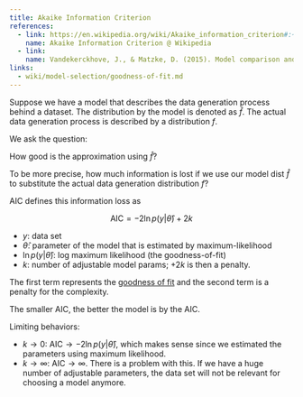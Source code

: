 ```yaml
---
title: Akaike Information Criterion
references:
  - link: https://en.wikipedia.org/wiki/Akaike_information_criterion#:~:text=The%20Akaike%20information%20criterion%20(AIC,response%20to%20a%20training%20sample.
    name: Akaike Information Criterion @ Wikipedia
  - link:
    name: Vandekerckhove, J., & Matzke, D. (2015). Model comparison and the principle of parsimony. Oxford Library of Psychology.
links:
  - wiki/model-selection/goodness-of-fit.md
---
```


Suppose we have a model that describes the data generation process behind a dataset. The distribution by the model is denoted as $\hat f$. The actual data generation process is described by a distribution $f$.

We ask the question:

How good is the approximation using $\hat f$?

To be more precise, how much information is lost if we use our model dist $\hat f$ to substitute the actual data generation distribution $f$?

AIC defines this information loss as

$$
\mathrm{AIC} = - 2 \ln p(y|\hat\theta) + 2k
$$


- $y$: data set
- $\hat\theta$: parameter of the model that is estimated by maximum-likelihood
- $\ln p(y|\hat\theta)$: log maximum likelihood (the goodness-of-fit)
- $k$: number of adjustable model params; $+2k$ is then a penalty.

The first term represents the [goodness of fit](/wiki/model-selection/goodness-of-fit) and the second term is a penalty for the complexity.

The smaller AIC, the better the model is by the AIC.

Limiting behaviors:
- $k\to0$: $\mathrm{AIC}\to- 2 \ln p(y|\hat\theta)$, which makes sense since we estimated the parameters using maximum likelihood.
- $k\to\infty$: $\mathrm{AIC}\to\infty$. There is a problem with this. If we have a huge number of adjustable parameters, the data set will not be relevant for choosing a model anymore.


